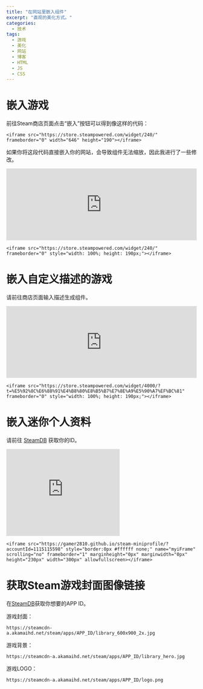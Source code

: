```yaml
---
title: "在网站里嵌入组件"
excerpt: "直观的美化方式。"
categories:
  - 技术
tags:
  - 游戏
  - 美化
  - 网站
  - 博客
  - HTML
  - JS
  - CSS
---
```




# 嵌入游戏

前往Steam商店页面点击“嵌入”按钮可以得到像这样的代码：

```
<iframe src="https://store.steampowered.com/widget/240/" frameborder="0" width="646" height="190"></iframe>
```
如果你将这段代码直接嵌入你的网站，会导致组件无法缩放，因此我进行了一些修改。

<iframe src="https://store.steampowered.com/widget/240/" frameborder="0" style="width: 100%; height: 190px;"></iframe>

```
<iframe src="https://store.steampowered.com/widget/240/" frameborder="0" style="width: 100%; height: 190px;"></iframe>
```

# 嵌入自定义描述的游戏

请前往商店页面输入描述生成组件。

<iframe src="https://store.steampowered.com/widget/4000/?t=%E5%92%8C%E6%88%91%E4%B8%80%E8%B5%B7%E7%8E%A9%E5%90%A7%EF%BC%81" frameborder="0" style="width: 100%; height: 190px;"></iframe>

```
<iframe src="https://store.steampowered.com/widget/4000/?t=%E5%92%8C%E6%88%91%E4%B8%80%E8%B5%B7%E7%8E%A9%E5%90%A7%EF%BC%81" frameborder="0" style="width: 100%; height: 190px;"></iframe>
```



# 嵌入迷你个人资料

请前往 [SteamDB](https://steamdb.info/calculator/) 获取你的ID。


<iframe src="https://gamer2810.github.io/steam-miniprofile/?accountId=1115115598" style="border:0px #ffffff none;" name="myiFrame" scrolling="no" frameborder="1" marginheight="0px" marginwidth="0px" height="230px" width="300px" allowfullscreen></iframe>

```
<iframe src="https://gamer2810.github.io/steam-miniprofile/?accountId=1115115598" style="border:0px #ffffff none;" name="myiFrame" scrolling="no" frameborder="1" marginheight="0px" marginwidth="0px" height="230px" width="300px" allowfullscreen></iframe>
```

# 获取Steam游戏封面图像链接

在[SteamDB](https://steamdb.info/)获取你想要的APP ID。

游戏封面：

```
https://steamcdn-a.akamaihd.net/steam/apps/APP_ID/library_600x900_2x.jpg
```

游戏背景：

```
https://steamcdn-a.akamaihd.net/steam/apps/APP_ID/library_hero.jpg
```

游戏LOGO：

```
https://steamcdn-a.akamaihd.net/steam/apps/APP_ID/logo.png
```

